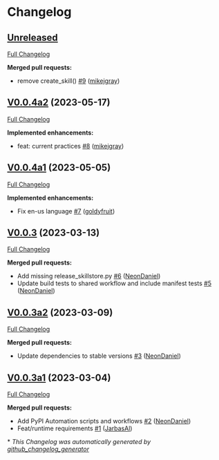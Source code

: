# Changelog

## [Unreleased](https://github.com/OpenVoiceOS/skill-ovos-hello-world/tree/HEAD)

[Full Changelog](https://github.com/OpenVoiceOS/skill-ovos-hello-world/compare/V0.0.4a2...HEAD)

**Merged pull requests:**

- remove create\_skill\(\) [\#9](https://github.com/OpenVoiceOS/skill-ovos-hello-world/pull/9) ([mikejgray](https://github.com/mikejgray))

## [V0.0.4a2](https://github.com/OpenVoiceOS/skill-ovos-hello-world/tree/V0.0.4a2) (2023-05-17)

[Full Changelog](https://github.com/OpenVoiceOS/skill-ovos-hello-world/compare/V0.0.4a1...V0.0.4a2)

**Implemented enhancements:**

- feat: current practices [\#8](https://github.com/OpenVoiceOS/skill-ovos-hello-world/pull/8) ([mikejgray](https://github.com/mikejgray))

## [V0.0.4a1](https://github.com/OpenVoiceOS/skill-ovos-hello-world/tree/V0.0.4a1) (2023-05-05)

[Full Changelog](https://github.com/OpenVoiceOS/skill-ovos-hello-world/compare/V0.0.3...V0.0.4a1)

**Implemented enhancements:**

- Fix en-us language [\#7](https://github.com/OpenVoiceOS/skill-ovos-hello-world/pull/7) ([goldyfruit](https://github.com/goldyfruit))

## [V0.0.3](https://github.com/OpenVoiceOS/skill-ovos-hello-world/tree/V0.0.3) (2023-03-13)

[Full Changelog](https://github.com/OpenVoiceOS/skill-ovos-hello-world/compare/V0.0.3a2...V0.0.3)

**Merged pull requests:**

- Add missing release\_skillstore.py [\#6](https://github.com/OpenVoiceOS/skill-ovos-hello-world/pull/6) ([NeonDaniel](https://github.com/NeonDaniel))
- Update build tests to shared workflow and include manifest tests [\#5](https://github.com/OpenVoiceOS/skill-ovos-hello-world/pull/5) ([NeonDaniel](https://github.com/NeonDaniel))

## [V0.0.3a2](https://github.com/OpenVoiceOS/skill-ovos-hello-world/tree/V0.0.3a2) (2023-03-09)

[Full Changelog](https://github.com/OpenVoiceOS/skill-ovos-hello-world/compare/V0.0.3a1...V0.0.3a2)

**Merged pull requests:**

- Update dependencies to stable versions [\#3](https://github.com/OpenVoiceOS/skill-ovos-hello-world/pull/3) ([NeonDaniel](https://github.com/NeonDaniel))

## [V0.0.3a1](https://github.com/OpenVoiceOS/skill-ovos-hello-world/tree/V0.0.3a1) (2023-03-04)

[Full Changelog](https://github.com/OpenVoiceOS/skill-ovos-hello-world/compare/9af53d8718526e0bea2bbb479321a4864e6bb77c...V0.0.3a1)

**Merged pull requests:**

- Add PyPI Automation scripts and workflows [\#2](https://github.com/OpenVoiceOS/skill-ovos-hello-world/pull/2) ([NeonDaniel](https://github.com/NeonDaniel))
- Feat/runtime requirements [\#1](https://github.com/OpenVoiceOS/skill-ovos-hello-world/pull/1) ([JarbasAl](https://github.com/JarbasAl))



\* *This Changelog was automatically generated by [github_changelog_generator](https://github.com/github-changelog-generator/github-changelog-generator)*
